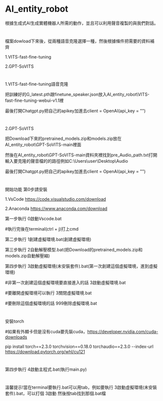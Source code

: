 # AI_entity_robot
根據生成式AI生成實體機器人所需的動作，並且可以利用聲音複製的與我們對話。
#
檔案dowload下來後，從兩種語音克隆選擇一種，然後根據條件把需要的資料補齊

1.VITS-fast-fine-tuning

2.GPT-SoVITS
#
1.VITS-fast-fine-tuning語音克隆

把訓練好的G_latest.pth跟finetune_speaker.json放入AI_entity_robot\VITS-fast-fine-tuning-webui-v1.1裡

最後打開Chatgpt.py把自己的apikey加進去client = OpenAI(api_key = "")
#
2.GPT-SoVITS

把Download下來的pretrained_models.zip和models.zip放在AI_entity_robot\GPT-SoVITS-main裡面

然後在AI_entity_robot\GPT-SoVITS-main資料夾裡找到pre_Audio_path.txt打開輸入要克隆的聲音檔的的路徑例如C:\Users\user\Desktop\Audio

最後打開Chatgpt.py把自己的apikey加進去client = OpenAI(api_key = "")
#
開始功能
第0步請安裝

1.VsCode https://code.visualstudio.com/download

2.Anaconda https://www.anaconda.com/download

第一步執行 0啟動Vscode.bat

#執行完後在terminal(ctrl + j)打上cmd

第二步執行 1創建虛擬環境.bat(創建虛擬環境)

第三步執行 2自動解壓模型.bat(把Download的pretrained_models.zip和models.zip自動解壓縮)

第四步執行 3啟動虛擬環境(未安裝套件).bat(第一次創建這個虛擬環境，進到虛擬環境)

#非第一次創建這個虛擬環境要直接進入的話 3啟動虛擬環境.bat

#要離開虛擬環境可以執行 3關閉虛擬環境.bat

#要刪除這個虛擬環境的話 999刪除虛擬環境.bat
#
安裝torch

#如果有外顯卡但是沒有cuda要先裝cuda，https://developer.nvidia.com/cuda-downloads

pip install torch==2.3.0 torchvision==0.18.0 torchaudio==2.3.0 --index-url https://download.pytorch.org/whl/cu121
#

第四步執行 4啟動主程式.bat(執行main.py)

#
溫馨提示!當在terminal要執行.bat可以用tab，例如要執行 3啟動虛擬環境(未安裝套件).bat，可以打個 3啟動 然後按tab找到那個.bat檔
